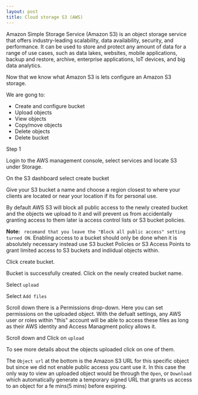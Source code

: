 ```yaml
---
layout: post
title: Cloud storage S3 (AWS)
---
```


Amazon Simple Storage Service (Amazon S3) is an object storage service that offers industry-leading scalability, data availability, security, and performance. It can be used to store and protect any amount of data for a range of use cases, such as data lakes, websites, mobile applications, backup and restore, archive, enterprise applications, IoT devices, and big data analytics.

Now that we know what Amazon S3 is lets configure an Amazon S3 storage.

We are gong to:
- Create and configure bucket
- Upload objects
- View objects
- Copy/move objects
- Delete objects
- Delete bucket

Step 1

Login to the AWS management console, select services and locate S3 under Storage.

On the S3 dashboard select create bucket 

Give your S3 bucket a name and choose a region closest to where your clients are located or near your location if its for personal use.

By default AWS S3 will block all public access to the newly created bucket and the objects we upload to it and will prevent us from accidentally granting access to them later ia access control lists or S3 bucket policies. 

**Note:** ` recomand that you leave the "Block all public access" setting turned ON`. Enabling access to a bucket should only be done when it is absolutely necessary instead use S3 bucket Policies or S3 Access Points to grant limited access to S3 buckets and indiidual objects within.

Click create bucket.

Bucket is successfully created.
Click on the newly created bucket name.

Select `upload`

Select `Add files`

Scroll down there is a Permissions drop-down. Here you can set permissions on the uploaded object. With the defualt settings, any AWS user or roles within "this" account will be able to access these files as long as their AWS identity and Access Managment policy allows it.

Scroll down and Click on `upload`

To see more details about the objects uploaded click on one of them.

The `Object url` at the bottom is the Amazon S3 URL for this specific object but since we did not enable public access you cant use it. In this case the only way to view an uploaded object would be through the `Open`, or `Download` which automatically generate a temporary signed URL that grants us access to an object for a fe mins(5 mins) before expiring.   
